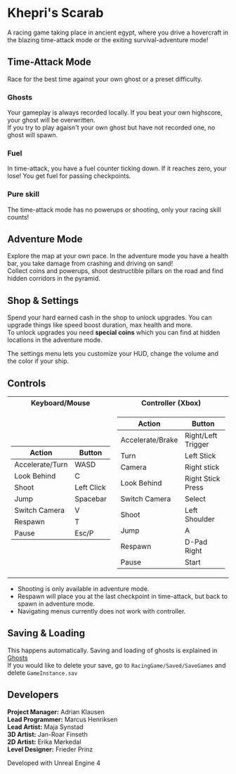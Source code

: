 # Khepri's Scarab

A racing game taking place in ancient egypt, where you drive a hovercraft in the blazing time-attack mode or the exiting survival-adventure mode!

## Time-Attack Mode
Race for the best time against your own ghost or a preset difficulty.

### Ghosts
Your gameplay is always recorded locally. If you beat your own highscore, your ghost will be overwritten.  
If you try to play agaisn't your own ghost but have not recorded one, no ghost will spawn.

### Fuel
In time-attack, you have a fuel counter ticking down. If it reaches zero, your lose! You get fuel for passing checkpoints.

### Pure skill
The time-attack mode has no powerups or shooting, only your racing skill counts!   

## Adventure Mode
Explore the map at your own pace. In the adventure mode you have a health bar, you take damage from crashing and driving on sand!  
Collect coins and powerups, shoot destructible pillars on the road and find hidden corridors in the pyramid.

## Shop & Settings
Spend your hard earned cash in the shop to unlock upgrades. You can upgrade things like speed boost duration, max health and more.  
To unlock upgrades you need **special coins** which you can find at hidden locations in the adventure mode.  
  
The settings menu lets you customize your HUD, change the volume and the color if your ship.

## Controls
<table>
<tr><th>Keyboard/Mouse</th><th>Controller (Xbox)</th></tr>
<tr><td>

|Action|Button|
|---|---|
|Accelerate/Turn|WASD|
|Look Behind|C|
|Shoot|Left Click|
|Jump|Spacebar|
|Switch Camera|V|
|Respawn|T|
|Pause|Esc/P|
  
</td><td>
  
|Action|Button|
|---|---|
|Accelerate/Brake|Right/Left Trigger|
|Turn|Left Stick|
|Camera|Right stick|
|Look Behind|Right Stick Press|
|Switch Camera|Select|
|Shoot|Left Shoulder|
|Jump|A|
|Respawn|D-Pad Right|
|Pause|Start|

</td></tr> </table>

* Shooting is only available in adventure mode.
* Respawn will place you at the last checkpoint in time-attack, but back to spawn in adventure mode.
* Navigating menus currently does not work with controller.

## Saving & Loading
This happens automatically. Saving and loading of ghosts is explained in [Ghosts](#ghosts)  
If you would like to delete your save, go to `RacingGame/Saved/SaveGames` and delete `GameInstance.sav`

## Developers

**Project Manager:**  Adrian Klausen  
**Lead Programmer:**  Marcus Henriksen  
**Lead Artist:**      Maja Synstad  
**3D Artist:**        Jan-Roar Finseth  
**2D Artist:**        Erika Mørkedal  
**Level Designer:**   Frieder Prinz  

Developed with Unreal Engine 4
